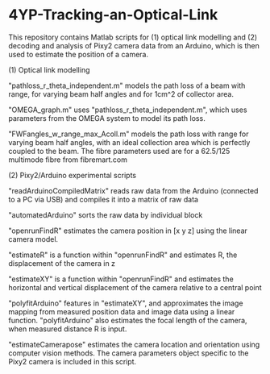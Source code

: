 # 4YP-Tracking-an-Optical-Link
This repository contains Matlab scripts for (1) optical link modelling and (2) decoding and analysis of Pixy2 camera data from an Arduino, which is then used to estimate the position of a camera.

(1) Optical link modelling

"pathloss_r_theta_independent.m" models the path loss of a beam with range, for varying beam half angles and for 1cm^2 of collector area.

"OMEGA_graph.m" uses "pathloss_r_theta_independent.m", which uses parameters from the OMEGA system to model its path loss.

"FWFangles_w_range_max_Acoll.m" models the path loss with range for varying beam half angles, with an ideal collection area which is perfectly coupled to the beam. The fibre parameters used are for a 62.5/125 multimode fibre from fibremart.com


(2) Pixy2/Arduino experimental scripts

"readArduinoCompiledMatrix" reads raw data from the Arduino (connected to a PC via USB) and compiles it into a matrix of raw data 

"automatedArduino" sorts the raw data by individual block 

"openrunFindR" estimates the camera position in [x y z] using the linear camera model.

"estimateR" is a function within "openrunFindR" and estimates R, the displacement of the camera in z

"estimateXY" is a function within "openrunFindR" and estimates the horizontal and vertical displacement of the camera relative to a central point 

"polyfitArduino" features in "estimateXY", and approximates the image mapping from measured position data and image data using a linear function.
      "polyfitArduino" also estimates the focal length of the camera, when measured distance R is input. 
      
      
"estimateCamerapose" estimates the camera location and orientation using computer vision methods. The camera parameters object specific to the Pixy2 camera is included in this script. 
